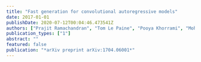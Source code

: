 ```yaml
---
title: "Fast generation for convolutional autoregressive models"
date: 2017-01-01
publishDate: 2020-07-12T00:04:46.473541Z
authors: ["Prajit Ramachandran", "Tom Le Paine", "Pooya Khorrami", "Mohammad Babaeizadeh", "Shiyu Chang", "Yang Zhang", "Mark A Hasegawa-Johnson", "Roy H Campbell", "Thomas S Huang"]
publication_types: ["1"]
abstract: ""
featured: false
publication: "*arXiv preprint arXiv:1704.06001*"
---
```



